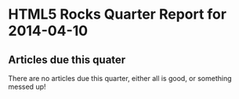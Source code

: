 HTML5 Rocks Quarter Report for 2014-04-10
=========================================

Articles due this quater
------------------------

There are no articles due this quarter, either all is good, or something messed up!

